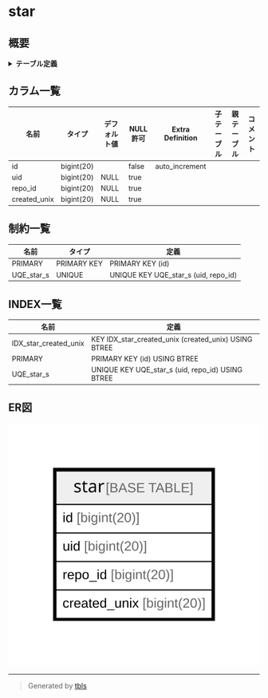 # star

## 概要

<details>
<summary><strong>テーブル定義</strong></summary>

```sql
CREATE TABLE `star` (
  `id` bigint(20) NOT NULL AUTO_INCREMENT,
  `uid` bigint(20) DEFAULT NULL,
  `repo_id` bigint(20) DEFAULT NULL,
  `created_unix` bigint(20) DEFAULT NULL,
  PRIMARY KEY (`id`),
  UNIQUE KEY `UQE_star_s` (`uid`,`repo_id`),
  KEY `IDX_star_created_unix` (`created_unix`)
) ENGINE=InnoDB DEFAULT CHARSET=utf8mb4 ROW_FORMAT=DYNAMIC
```

</details>

## カラム一覧

| 名前           | タイプ        | デフォルト値       | NULL許可   | Extra Definition | 子テーブル      | 親テーブル      | コメント     |
| ------------ | ---------- | ------------ | -------- | ---------------- | ---------- | ---------- | -------- |
| id           | bigint(20) |              | false    | auto_increment   |            |            |          |
| uid          | bigint(20) | NULL         | true     |                  |            |            |          |
| repo_id      | bigint(20) | NULL         | true     |                  |            |            |          |
| created_unix | bigint(20) | NULL         | true     |                  |            |            |          |

## 制約一覧

| 名前         | タイプ         | 定義                                   |
| ---------- | ----------- | ------------------------------------ |
| PRIMARY    | PRIMARY KEY | PRIMARY KEY (id)                     |
| UQE_star_s | UNIQUE      | UNIQUE KEY UQE_star_s (uid, repo_id) |

## INDEX一覧

| 名前                    | 定義                                                   |
| --------------------- | ---------------------------------------------------- |
| IDX_star_created_unix | KEY IDX_star_created_unix (created_unix) USING BTREE |
| PRIMARY               | PRIMARY KEY (id) USING BTREE                         |
| UQE_star_s            | UNIQUE KEY UQE_star_s (uid, repo_id) USING BTREE     |

## ER図

![er](star.svg)

---

> Generated by [tbls](https://github.com/k1LoW/tbls)
